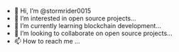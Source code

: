 - 👋 Hi, I’m @stormrider0015
- 👀 I’m interested in open source projects...
- 🌱 I’m currently learning blockchain development...
- 💞️ I’m looking to collaborate on open source projects...
- 📫 How to reach me ...

<!---
stormrider0015/stormrider0015 is a ✨ special ✨ repository because its `README.md` (this file) appears on your GitHub profile.
You can click the Preview link to take a look at your changes.
--->
